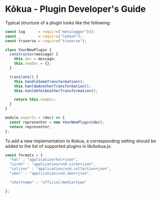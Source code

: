 # Kōkua - Plugin Developer's Guide

Typical structure of a plugin looks like the following:

```javascript
const log      = require("metalogger")();
const _        = require("lodash");
const traverse = require("traverse");

class YourNewPlugin {
  constructor(message) {
    this.doc = message;
    this.newDoc = {};
  }

  translate() {
    this.handleSomeTransformation();
    this.hanldeAnotherTransformation();
    this.hanldeYetAnotherTransformation();

    return this.newDoc;
  }
}

module.exports = (doc) => {
  const representor = new YourNewPlugin(doc);
  return representor;
};
```

To add a new implementation to Kokua, a corresponding setting should be
added to the list of supported plugins in lib/kokua.js:

```javascript
const formats = {
  "hal" : "application/hal+json",
  "siren" : "application/vnd.siren+json",
  "coljson" : "application/vnd.collection+json",
  "uber" : "application/vnd.uber+json",

  "shortname" : "official/media+type"

};
```
